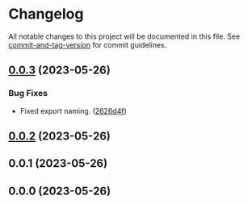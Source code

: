 # Changelog

All notable changes to this project will be documented in this file. See [commit-and-tag-version](https://github.com/absolute-version/commit-and-tag-version) for commit guidelines.

## [0.0.3](https://bitbucket.org/gotamedia/utils/compare/0.0.3..0.0.2) (2023-05-26)


### Bug Fixes

* Fixed export naming. ([2626d4f](https://bitbucket.org/gotamedia/utils/commits/2626d4fa01df46c9cf472326bcd10c6c9c3fb3bc))

## [0.0.2](https://bitbucket.org/gotamedia/utils/compare/0.0.2..0.0.1) (2023-05-26)

## 0.0.1 (2023-05-26)

## 0.0.0 (2023-05-26)
